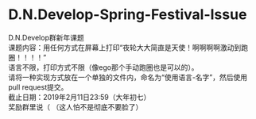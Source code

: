# D.N.Develop-Spring-Festival-Issue
D.N.Develop群新年课题  
课题内容：用任何方式在屏幕上打印“夜轮大大简直是天使！啊啊啊啊激动到跑圈！！！！”  
语言不限，打印方式不限（像ego那个手动跑圈也是可以的）。  
请将一种实现方式放在一个单独的文件内，命名为“使用语言-名字”，然后使用pull request提交。  
截止日期：2019年2月11日23:59（大年初七）  
奖励群里说（
（这人怕不是彻底不要脸了）
